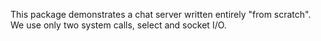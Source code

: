 This package demonstrates a chat server written entirely "from scratch".
We use only two system calls, select and socket I/O.

